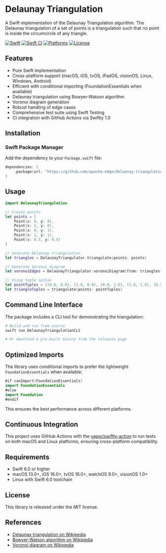 # Delaunay Triangulation

A Swift implementation of the Delaunay Triangulation algorithm. The Delaunay triangulation of a set of points is a triangulation such that no point is inside the circumcircle of any triangle.

[![Swift](https://img.shields.io/badge/Swift-6.0-orange.svg)](https://swift.org)
[![Swift CI](https://github.com/apache-edge/delaunay-triangulation/actions/workflows/swift.yml/badge.svg)](https://github.com/apache-edge/delaunay-triangulation/actions/workflows/swift.yml)
[![Platforms](https://img.shields.io/badge/platforms-macOS%20|%20iOS%20|%20tvOS%20|%20iPadOS%20|%20visionOS%20|%20Linux%20|%20Windows%20|%20Android-lightgrey.svg)](https://github.com/apache-edge/delaunay-triangulation)
[![License](https://img.shields.io/badge/license-MIT-blue.svg)](LICENSE)

## Features

- Pure Swift implementation
- Cross-platform support (macOS, iOS, tvOS, iPadOS, visionOS, Linux, Windows, Android)
- Efficient with conditional importing (FoundationEssentials when available)
- Delaunay triangulation using Bowyer-Watson algorithm
- Voronoi diagram generation
- Robust handling of edge cases
- Comprehensive test suite using Swift Testing
- CI integration with GitHub Actions via Swiftly 1.0

## Installation

### Swift Package Manager

Add the dependency to your `Package.swift` file:

```swift
dependencies: [
    .package(url: "https://github.com/apache-edge/delaunay-triangulation.git", from: "1.0.0")
]
```

## Usage

```swift
import DelaunayTriangulation

// Create points
let points = [
    Point(x: 0, y: 0),
    Point(x: 1, y: 0),
    Point(x: 0, y: 1),
    Point(x: 1, y: 1),
    Point(x: 0.5, y: 0.5)
]

// Generate Delaunay triangulation
let triangles = DelaunayTriangulator.triangulate(points: points)

// Generate Voronoi diagram
let voronoiEdges = DelaunayTriangulator.voronoiDiagram(from: triangles)

// Using tuple syntax
let pointTuples = [(0.0, 0.0), (1.0, 0.0), (0.0, 1.0), (1.0, 1.0), (0.5, 0.5)]
let triangleTuples = triangulate(points: pointTuples)
```

## Command Line Interface

The package includes a CLI tool for demonstrating the triangulation:

```bash
# Build and run from source
swift run DelaunayTriangulationCLI

# Or download a pre-built binary from the releases page
```

## Optimized Imports

The library uses conditional imports to prefer the lightweight `FoundationEssentials` when available:

```swift
#if canImport(FoundationEssentials)
import FoundationEssentials
#else
import Foundation
#endif
```

This ensures the best performance across different platforms.

## Continuous Integration

This project uses GitHub Actions with the [vapor/swiftly-action](https://github.com/vapor/swiftly-action) to run tests on both macOS and Linux platforms, ensuring cross-platform compatibility.

## Requirements

- Swift 6.0 or higher
- macOS 13.0+, iOS 16.0+, tvOS 16.0+, watchOS 9.0+, visionOS 1.0+
- Linux with Swift 6.0 toolchain

## License

This library is released under the MIT license.

## References

- [Delaunay triangulation on Wikipedia](https://en.wikipedia.org/wiki/Delaunay_triangulation)
- [Bowyer-Watson algorithm on Wikipedia](https://en.wikipedia.org/wiki/Bowyer%E2%80%93Watson_algorithm)
- [Voronoi diagram on Wikipedia](https://en.wikipedia.org/wiki/Voronoi_diagram)